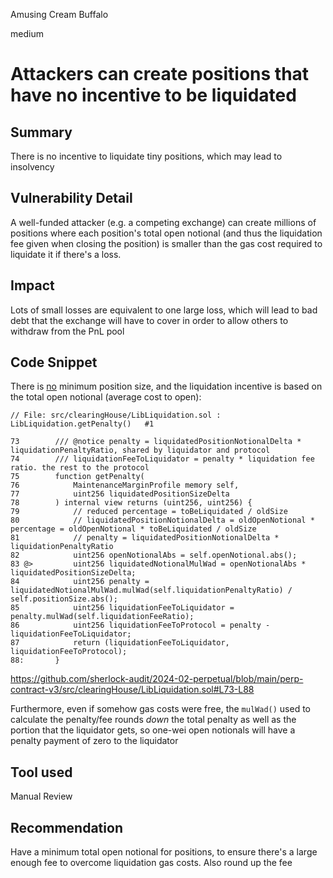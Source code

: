 Amusing Cream Buffalo

medium

# Attackers can create positions that have no incentive to be liquidated

## Summary

There is no incentive to liquidate tiny positions, which may lead to insolvency


## Vulnerability Detail

A well-funded attacker (e.g. a competing exchange) can create millions of positions where each position's total open notional (and thus the liquidation fee given when closing the position) is smaller than the gas cost required to liquidate it if there's a loss.


## Impact

Lots of small losses are equivalent to one large loss, which will lead to bad debt that the exchange will have to cover in order to allow others to withdraw from the PnL pool


## Code Snippet

There is [no](https://github.com/sherlock-audit/2024-02-perpetual/blob/main/perp-contract-v3/src/config/Config.sol) minimum position size, and the liquidation incentive is based on the total open notional (average cost to open):
```solidity
// File: src/clearingHouse/LibLiquidation.sol : LibLiquidation.getPenalty()   #1

73        /// @notice penalty = liquidatedPositionNotionalDelta * liquidationPenaltyRatio, shared by liquidator and protocol
74        /// liquidationFeeToLiquidator = penalty * liquidation fee ratio. the rest to the protocol
75        function getPenalty(
76            MaintenanceMarginProfile memory self,
77            uint256 liquidatedPositionSizeDelta
78        ) internal view returns (uint256, uint256) {
79            // reduced percentage = toBeLiquidated / oldSize
80            // liquidatedPositionNotionalDelta = oldOpenNotional * percentage = oldOpenNotional * toBeLiquidated / oldSize
81            // penalty = liquidatedPositionNotionalDelta * liquidationPenaltyRatio
82            uint256 openNotionalAbs = self.openNotional.abs();
83 @>         uint256 liquidatedNotionalMulWad = openNotionalAbs * liquidatedPositionSizeDelta;
84            uint256 penalty = liquidatedNotionalMulWad.mulWad(self.liquidationPenaltyRatio) / self.positionSize.abs();
85            uint256 liquidationFeeToLiquidator = penalty.mulWad(self.liquidationFeeRatio);
86            uint256 liquidationFeeToProtocol = penalty - liquidationFeeToLiquidator;
87            return (liquidationFeeToLiquidator, liquidationFeeToProtocol);
88:       }
```
https://github.com/sherlock-audit/2024-02-perpetual/blob/main/perp-contract-v3/src/clearingHouse/LibLiquidation.sol#L73-L88

Furthermore, even if somehow gas costs were free, the `mulWad()` used to calculate the penalty/fee rounds _down_ the total penalty as well as the portion that the liquidator gets, so one-wei open notionals will have a penalty payment of zero to the liquidator


## Tool used

Manual Review


## Recommendation

Have a minimum total open notional for positions, to ensure there's a large enough fee to overcome liquidation gas costs. Also round up the fee
